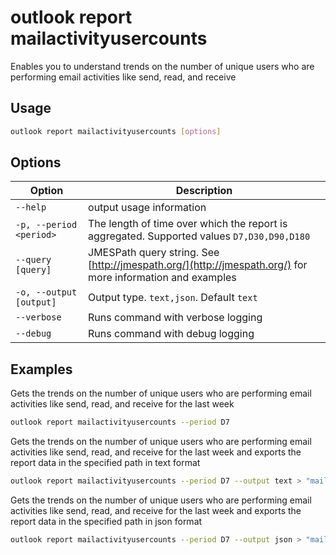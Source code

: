 # outlook report mailactivityusercounts

Enables you to understand trends on the number of unique users who are performing email activities like send, read, and receive

## Usage

```sh
outlook report mailactivityusercounts [options]
```

## Options

Option|Description
------|-----------
`--help`|output usage information
`-p, --period <period>`|The length of time over which the report is aggregated. Supported values `D7,D30,D90,D180`
`--query [query]`|JMESPath query string. See [http://jmespath.org/](http://jmespath.org/) for more information and examples
`-o, --output [output]`|Output type. `text,json`. Default `text`
`--verbose`|Runs command with verbose logging
`--debug`|Runs command with debug logging

## Examples

Gets the trends on the number of unique users who are performing email activities like send, read, and receive for the last week

```sh
outlook report mailactivityusercounts --period D7
```

Gets the trends on the number of unique users who are performing email activities like send, read, and receive for the last week and exports the report data in the specified path in text format

```sh
outlook report mailactivityusercounts --period D7 --output text > "mailactivityusercounts.txt"
```

Gets the trends on the number of unique users who are performing email activities like send, read, and receive for the last week and exports the report data in the specified path in json format

```sh
outlook report mailactivityusercounts --period D7 --output json > "mailactivityusercounts.json"
```
